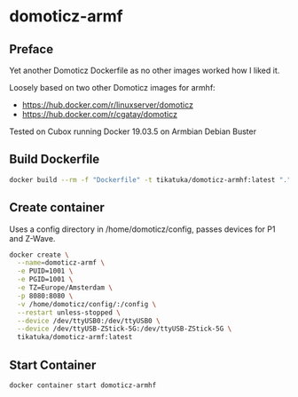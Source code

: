 # domoticz-armf

## Preface

Yet another Domoticz Dockerfile as no other images worked how I liked it.

Loosely based on two other Domoticz images for armhf:
- https://hub.docker.com/r/linuxserver/domoticz
- https://hub.docker.com/r/cgatay/domoticz

Tested on Cubox running Docker 19.03.5 on Armbian Debian Buster

## Build Dockerfile

```bash
docker build --rm -f "Dockerfile" -t tikatuka/domoticz-armhf:latest "."
```

## Create container

Uses a config directory in /home/domoticz/config, passes devices for P1 and Z-Wave.

```bash
docker create \
  --name=domoticz-armf \
  -e PUID=1001 \
  -e PGID=1001 \
  -e TZ=Europe/Amsterdam \
  -p 8080:8080 \
  -v /home/domoticz/config/:/config \
  --restart unless-stopped \
  --device /dev/ttyUSB0:/dev/ttyUSB0 \
  --device /dev/ttyUSB-ZStick-5G:/dev/ttyUSB-ZStick-5G \
  tikatuka/domoticz-armf:latest
```

## Start Container

```bash
docker container start domoticz-armhf
```

